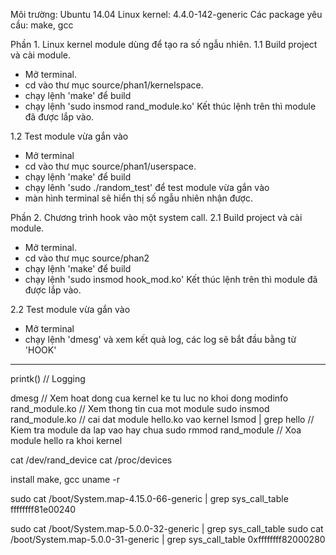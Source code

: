 
Môi trường: Ubuntu 14.04
Linux kernel: 4.4.0-142-generic
Các package yêu cầu: make, gcc

Phần 1. Linux kernel module dùng để tạo ra số ngẫu nhiên.
1.1 Build project và cài module.
- Mở terminal.
- cd vào thư mục source/phan1/kernelspace.
- chạy lệnh 'make' để build
- chạy lệnh 'sudo insmod rand_module.ko'
Kết thúc lệnh trên thì module đã được lắp vào.

1.2 Test module vừa gắn vào
- Mở terminal
- cd vào thư mục source/phan1/userspace.
-   chạy lệnh 'make' để build
- chạy lênh 'sudo ./random_test' để test module vừa gắn vào
- màn hình terminal sẽ hiển thị số ngẫu nhiên nhận được.

Phần 2. Chương trình hook vào một system call.
2.1 Build project và cài module.
- Mở terminal.
- cd vào thư mục source/phan2
- chạy lệnh 'make' để build
- chạy lệnh 'sudo insmod hook_mod.ko'
Kết thúc lệnh trên thì module đã được lắp vào.

2.2 Test module vừa gắn vào
- Mở terminal
- chạy lệnh 'dmesg' và xem kết quả log, các log sẽ bắt đầu bằng từ 'HOOK'

-------------------------------------------------------------------------
printk() // Logging


dmesg // Xem hoat dong cua kernel ke tu luc no khoi dong
modinfo rand_module.ko // Xem thong tin cua mot module
sudo insmod rand_module.ko // cai dat module hello.ko vao kernel
lsmod | grep hello // Kiem tra module da lap vao hay chua
sudo rmmod rand_module // Xoa module hello ra khoi kernel

cat /dev/rand_device
cat /proc/devices 


install make, gcc
uname -r

sudo cat /boot/System.map-4.15.0-66-generic | grep sys_call_table
ffffffff81e00240

sudo cat /boot/System.map-5.0.0-32-generic | grep sys_call_table
sudo cat /boot/System.map-5.0.0-31-generic | grep sys_call_table
0xffffffff82000280
